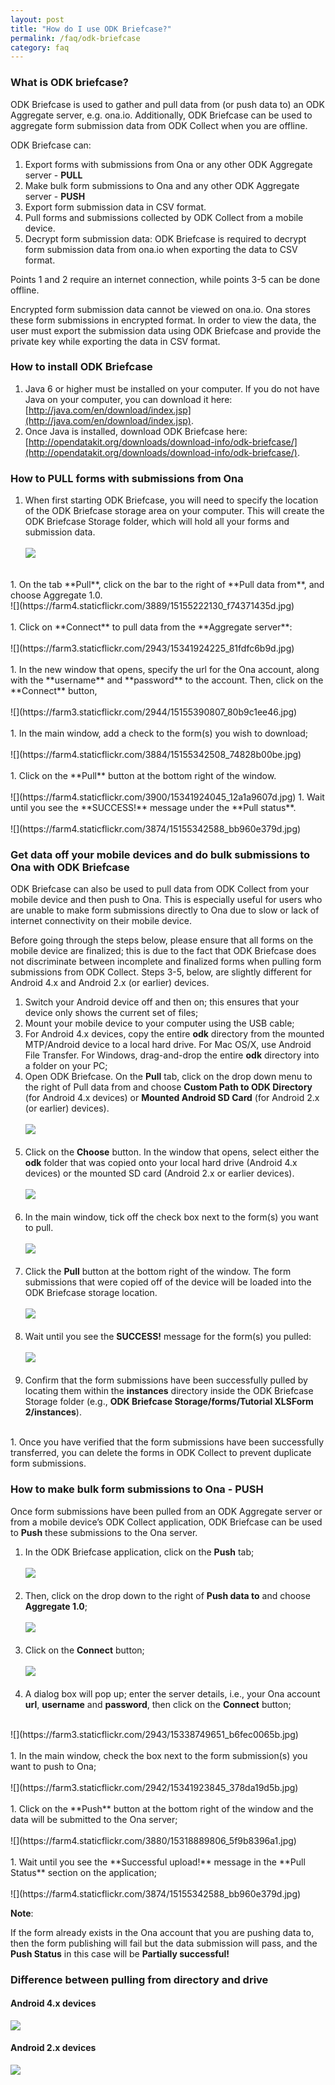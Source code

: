 ```yaml
---
layout: post
title: "How do I use ODK Briefcase?"
permalink: /faq/odk-briefcase
category: faq
---
```


### <span id="odk-briefcase"></span>What is ODK briefcase?

ODK Briefcase is used to gather and pull data from (or push data to) an ODK Aggregate server, e.g. ona.io.  Additionally, ODK Briefcase can be used to aggregate form submission data from ODK Collect when you are offline.

ODK Briefcase can:

1. Export forms with submissions from Ona or any other ODK Aggregate server - **PULL**
1. Make bulk form submissions to Ona and any other ODK Aggregate server - **PUSH**
1. Export form submission data in CSV format.
1. Pull forms and submissions collected by ODK Collect from a mobile device.
1. Decrypt form submission data: ODK Briefcase is required to decrypt form submission data from ona.io when exporting the data to CSV format.

Points 1 and 2 require an internet connection, while points 3-5 can be done offline.

Encrypted form submission data cannot be viewed on ona.io.  Ona stores these form submissions in encrypted format.  In order to view the data, the user must export the submission data using ODK Briefcase and provide the private key while exporting the data in CSV format.

### How to install ODK Briefcase

1. Java 6 or higher must be installed on your computer. If you do not have Java on your computer, you can download it here: [http://java.com/en/download/index.jsp](http://java.com/en/download/index.jsp).
1. Once Java is installed, download ODK Briefcase here: [http://opendatakit.org/downloads/download-info/odk-briefcase/](http://opendatakit.org/downloads/download-info/odk-briefcase/).


### How to PULL forms with submissions from Ona

1. When first starting ODK Briefcase, you will need to specify the location of the ODK Briefcase storage area on your computer.  This will create the ODK Briefcase Storage folder, which will hold all your forms and submission data.
<br><br>
![](https://farm3.staticflickr.com/2943/15341618302_a0da6beeff.jpg)
<br>
1. On the tab **Pull**, click on the bar to the right of **Pull data from**, and choose Aggregate 1.0.
<br>
![](https://farm4.staticflickr.com/3889/15155222130_f74371435d.jpg)
<br><br>
1. Click on **Connect** to pull data from the **Aggregate server**:
<br><br>
![](https://farm3.staticflickr.com/2943/15341924225_81fdfc6b9d.jpg)
<br><br>
1. In the new window that opens, specify the url for the Ona account, along with the **username** and **password** to the account. Then, click on the **Connect** button,
<br><br>
![](https://farm3.staticflickr.com/2944/15155390807_80b9c1ee46.jpg)
<br><br>
1. In the main window, add a check to the form(s) you wish to download;
<br><br>
![](https://farm4.staticflickr.com/3884/15155342508_74828b00be.jpg)
<br><br>
1. Click on the **Pull** button at the bottom right of the window.
<br><br>
![](https://farm4.staticflickr.com/3900/15341924045_12a1a9607d.jpg)
1. Wait until you see the **SUCCESS!** message under the **Pull status**.
<br><br>
![](https://farm4.staticflickr.com/3874/15155342588_bb960e379d.jpg)

### Get data off your mobile devices and do bulk submissions to Ona with ODK Briefcase

ODK Briefcase can also be used to pull data from ODK Collect from your mobile device and then push to Ona.  This is especially useful for users who are unable to make form submissions directly to Ona due to slow or lack of internet connectivity on their mobile device.

Before going through the steps below, please ensure that all forms on the mobile device are finalized; this is due to the fact that ODK Briefcase does not discriminate between incomplete and finalized forms when pulling form submissions from ODK Collect.  Steps 3-5, below, are slightly different for Android 4.x and Android 2.x (or earlier) devices.

1. Switch your Android device off and then on; this ensures that your device only shows the current set of files;
1. Mount your mobile device to your computer using the USB cable;
1. For Android 4.x devices, copy the entire **odk** directory from the mounted MTP/Android device to a local hard drive.  For Mac OS/X, use Android File Transfer.  For Windows, drag-and-drop the entire **odk** directory into a folder on your PC;
1. Open ODK Briefcase.  On the **Pull** tab, click on the drop down menu to the right of Pull data from and choose **Custom Path to ODK Directory** (for Android 4.x devices) or **Mounted Android SD Card** (for Android 2.x (or earlier) devices).
<br><br>
![](https://farm4.staticflickr.com/3850/15318889926_1335f07c7d.jpg)
<br><br>
1. Click on the **Choose** button.  In the window that opens, select either the **odk** folder that was copied onto your local hard drive (Android 4.x devices) or the mounted SD card (Android 2.x or earlier devices).
<br><br>
![](https://farm4.staticflickr.com/3853/15155222300_32c900e820.jpg)
<br><br>
1. In the main window, tick off the check box next to the form(s) you want to pull.
<br><br>
![](https://farm4.staticflickr.com/3868/15161953457_b31880e6df.jpg)
<br><br>
1. Click the **Pull** button at the bottom right of the window.  The form submissions that were copied off of the device will be loaded into the ODK Briefcase storage location.
<br><br>
![](https://farm4.staticflickr.com/3880/15318889806_5f9b8396a1.jpg)
<br><br>
1. Wait until you see the **SUCCESS!** message for the form(s) you pulled:
<br><br>
![](https://farm3.staticflickr.com/2947/15325634016_0321b0faa8.jpg)
<br><br>
1. Confirm that the form submissions have been successfully pulled by locating them within the **instances** directory inside the ODK Briefcase Storage folder (e.g., **ODK Briefcase Storage/forms/Tutorial XLSForm 2/instances**).
<br>
1. Once you have verified that the form submissions have been successfully transferred, you can delete the forms in ODK Collect to prevent duplicate form submissions.


### How to make bulk form submissions to Ona - PUSH

Once form submissions have been pulled from an ODK Aggregate server or from a mobile device’s ODK Collect application, ODK Briefcase can be used to **Push** these submissions to the Ona server.

1. In the ODK Briefcase application, click on the **Push** tab;
<br><br>
![](https://farm4.staticflickr.com/3929/15338749511_d2fb11d1f8.jpg)
<br><br>
1. Then, click on the drop down to the right of **Push data to** and choose **Aggregate 1.0**;
<br><br>
![](https://farm3.staticflickr.com/2944/15318889546_4d033e1c33.jpg)
<br><br>
1. Click on the **Connect** button;
<br><br>
![](https://farm4.staticflickr.com/3925/15338749611_df46d57017.jpg)
<br><br>
1. A dialog box will pop up; enter the server details, i.e., your Ona account **url**, **username** and **password**, then click on the **Connect** button;
<br>
![](https://farm3.staticflickr.com/2943/15338749651_b6fec0065b.jpg)
<br><br>
1. In the main window, check the box next to the form submission(s) you want to push to Ona;
<br><br>
![](https://farm3.staticflickr.com/2942/15341923845_378da19d5b.jpg)
<br><br>
1. Click on the **Push** button at the bottom right of the window and the data will be submitted to the Ona server;
<br><br>
![](https://farm4.staticflickr.com/3880/15318889806_5f9b8396a1.jpg)
<br><br>
1. Wait until you see the **Successful upload!** message in the **Pull Status** section on the application;
<br><br>
![](https://farm4.staticflickr.com/3874/15155342588_bb960e379d.jpg)


**Note**:

If the form already exists in the Ona account that you are pushing data to, then the form publishing will fail but the data submission will pass, and the **Push Status** in this case will be **Partially successful!**

### Difference between pulling from directory and drive

#### Android 4.x devices

 ![](https://farm3.staticflickr.com/2942/15338750261_fe30e081fc.jpg)

#### Android 2.x devices

 ![](https://farm3.staticflickr.com/2944/15155390787_e55b40f931.jpg)


